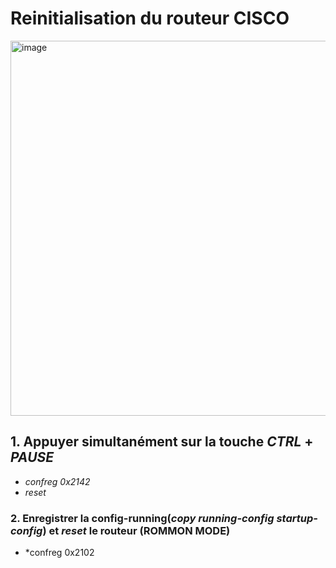 # Reinitialisation du routeur CISCO
<img width="1100" height="600" alt="image" src="https://github.com/user-attachments/assets/bae53d48-ddf7-4060-bdc2-7d8e9a99dfb8" />



## 1. Appuyer simultanément sur la touche *CTRL* + *PAUSE*
- *confreg 0x2142*
- *reset*

### 2. Enregistrer la config-running(*copy running-config startup-config*) et *reset* le routeur (ROMMON MODE)
- *confreg 0x2102



  

